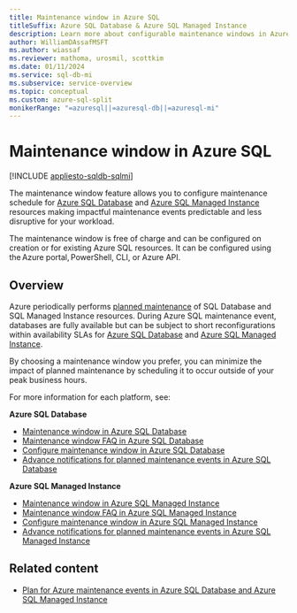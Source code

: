 ```yaml
---
title: Maintenance window in Azure SQL
titleSuffix: Azure SQL Database & Azure SQL Managed Instance
description: Learn more about configurable maintenance windows in Azure SQL Database and Azure SQL Managed Instance.
author: WilliamDAssafMSFT
ms.author: wiassaf
ms.reviewer: mathoma, urosmil, scottkim
ms.date: 01/11/2024
ms.service: sql-db-mi
ms.subservice: service-overview
ms.topic: conceptual
ms.custom: azure-sql-split
monikerRange: "=azuresql||=azuresql-db||=azuresql-mi"
---
```


# Maintenance window in Azure SQL
[!INCLUDE [appliesto-sqldb-sqlmi](includes/appliesto-sqldb-sqlmi.md)]

The maintenance window feature allows you to configure maintenance schedule for [Azure SQL Database](database/sql-database-paas-overview.md?view=azuresql-db&preserve-view=true) and [Azure SQL Managed Instance](managed-instance/sql-managed-instance-paas-overview.md?view=azuresql-mi&preserve-view=true) resources making impactful maintenance events predictable and less disruptive for your workload.

The maintenance window is free of charge and can be configured on creation or for existing Azure SQL resources. It can be configured using the Azure portal, PowerShell, CLI, or Azure API.

## Overview

Azure periodically performs [planned maintenance](database/planned-maintenance.md) of SQL Database and SQL Managed Instance resources. During Azure SQL maintenance event, databases are fully available but can be subject to short reconfigurations within availability SLAs for [Azure SQL Database](https://azure.microsoft.com/support/legal/sla/azure-sql-database) and [Azure SQL Managed Instance](https://azure.microsoft.com/support/legal/sla/azure-sql-sql-managed-instance).

By choosing a maintenance window you prefer, you can minimize the impact of planned maintenance by scheduling it to occur outside of your peak business hours.

For more information for each platform, see:

**Azure SQL Database**

- [Maintenance window in Azure SQL Database](database/maintenance-window.md?view=azuresql-db&preserve-view=true)
- [Maintenance window FAQ in Azure SQL Database](database/maintenance-window-faq.yml?view=azuresql-db&preserve-view=true)
- [Configure maintenance window in Azure SQL Database](database/maintenance-window-configure.md?view=azuresql-db&preserve-view=true)
- [Advance notifications for planned maintenance events in Azure SQL Database](database/advance-notifications.md?view=azuresql-db&preserve-view=true)

**Azure SQL Managed Instance**

- [Maintenance window in Azure SQL Managed Instance](managed-instance/maintenance-window.md?view=azuresql-mi&preserve-view=true)
- [Maintenance window FAQ in Azure SQL Managed Instance](managed-instance/maintenance-window-faq.yml?view=azuresql-mi&preserve-view=true)
- [Configure maintenance window in Azure SQL Managed Instance](managed-instance/maintenance-window-configure.md?view=azuresql-mi&preserve-view=true)
- [Advance notifications for planned maintenance events in Azure SQL Managed Instance](managed-instance/advance-notifications.md?view=azuresql-mi&preserve-view=true)

## Related content

- [Plan for Azure maintenance events in Azure SQL Database and Azure SQL Managed Instance](database/planned-maintenance.md)